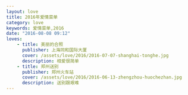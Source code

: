 ```yaml
---
layout: love
title: 2016年爱情菜单
category: love
keywords: 爱情菜单,2016
date: "2016-08-08 09:12"
loves:
    - title: 美丽的合照
      publisher: 上海同和国际大厦   
      cover: /assets/love/2016/2016-07-07-shanghai-tonghe.jpg
      description: 相爱很简单
    - title: 郑州送别
      publisher: 郑州火车站  
      cover: /assets/love/2016/2016-06-13-zhengzhou-huochezhan.jpg
      description: 送别跟艰难
---
```

